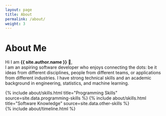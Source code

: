 ```yaml
---
layout: page
title: About
permalink: /about/
weight: 3
---
```


# **About Me**

Hi I am **{{ site.author.name }}** :wave:,<br>
I am an aspiring software developer who enjoys connecting the dots: be it ideas from different disciplines, people from different teams, or applications from different industries. I have strong technical skills and an academic background in engineering, statistics, and machine learning.

<div class="row">
{% include about/skills.html title="Programming Skills" source=site.data.programming-skills %}
{% include about/skills.html title="Software Knowledge" source=site.data.other-skills %}
</div>

<div class="row">
{% include about/timeline.html %}
</div>
